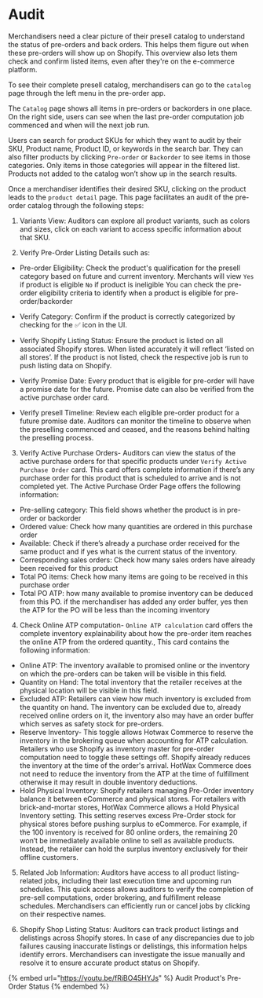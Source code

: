 # Audit

Merchandisers need a clear picture of their presell catalog to understand the status of pre-orders and back orders. This helps them figure out when these pre-orders will show up on Shopify. This overview also lets them check and confirm listed items, even after they're on the e-commerce platform.

To see their complete presell catalog, merchandisers can go to the `catalog` page through the left menu in the pre-order app.

The `Catalog` page shows all items in pre-orders or backorders in one place. On the right side, users can see when the last pre-order computation job commenced and when will the next job run.

Users can search for product SKUs for which they want to audit by their SKU, Product name, Product ID, or keywords in the search bar. They can also filter products by clicking `Pre-order` or `Backorder` to see items in those categories. Only items in those categories will appear in the filtered list. Products not added to the catalog won’t show up in the search results.

Once a merchandiser identifies their desired SKU, clicking on the product leads to the `product detail` page. This page facilitates an audit of the pre-order catalog through the following steps:

1. Variants View: Auditors can explore all product variants, such as colors and sizes, click on each variant to access specific information about that SKU.

2. Verify Pre-Order Listing Details such as:

* Pre-order Eligibility: Check the product's qualification for the presell category based on future and current inventory. Merchants will view
`Yes` if product is eligible
`No` if product is ineligible
You can check the pre-order eligibility criteria to identify when a product is eligible for pre-order/backorder

* Verify Category: Confirm if the product is correctly categorized by checking for the ✅ icon in the UI.

* Verify Shopify Listing Status: Ensure the product is listed on all associated Shopify stores. When listed accurately it will reflect ‘listed on all stores’. If the product is not listed, check the respective job is run to push listing data on Shopify. 

* Verify Promise Date: Every product that is eligible for pre-order will have a promise date for the future. Promise date can also be verified from the active purchase order card.

* Verify presell Timeline: Review each eligible pre-order product for a future promise date. Auditors can monitor the timeline to observe when the preselling commenced and ceased, and the reasons behind halting the preselling process.

3. Verify Active Purchase Orders- Auditors can view the status of the active purchase orders for that specific products under `Verify Active Purchase Order` card. This card offers complete information if there’s any purchase order for this product that is scheduled to arrive and is not completed yet. The Active Purchase Order Page offers the following information:

* Pre-selling category: This field shows whether the product is in pre-order or backorder
* Ordered value: Check how many quantities are ordered in this purchase order
* Available: Check if there’s already a purchase order received for the same product and if yes what is the current status of the inventory.
* Corresponding sales orders: Check how many sales orders have already been received for this product
* Total PO items: Check how many items are going to be received in this purchase order
* Total PO ATP: how many available to promise inventory can be deduced from this PO. if the merchandiser has added any order buffer, yes then the ATP for the PO will be less than the incoming inventory

4. Check Online ATP computation- `Online ATP calculation` card offers the complete inventory explainability about how the pre-order item reaches the online ATP from the ordered quantity., This card contains the following information:

* Online ATP: The inventory available to promised online or the inventory on which the pre-orders can be taken will be visible in this field.
* Quantity on Hand: The total inventory that the retailer receives at the physical location will be visible in this field.
* Excluded ATP: Retailers can view how much inventory is excluded from the quantity on hand. The inventory can be excluded due to, already received online orders on it, the inventory also may have an order buffer which serves as safety stock for pre-orders.
* Reserve Inventory- This toggle allows Hotwax Commerce to reserve the inventory in the brokering queue when accounting for ATP calculation. Retailers who use Shopify as inventory master for pre-order computation need to toggle these settings off. Shopify already reduces the inventory at the time of the order's arrival. HotWax Commerce does not need to reduce the inventory from the ATP at the time of fulfillment otherwise it may result in double inventory deductions.
* Hold Physical Inventory: Shopify retailers managing Pre-Order inventory balance it between eCommerce and physical stores. For retailers with brick-and-mortar stores, HotWax Commerce allows a Hold Physical Inventory setting. This setting reserves excess Pre-Order stock for physical stores before pushing surplus to eCommerce. For example, if the 100 inventory is received for 80 online orders, the remaining 20 won’t be immediately available online to sell as available products. Instead, the retailer can hold the surplus inventory exclusively for their offline customers.

5. Related Job Information: Auditors have access to all product listing-related jobs, including their last execution time and upcoming run schedules. This quick access allows auditors to verify the completion of pre-sell computations, order brokering, and fulfillment release schedules. Merchandisers can efficiently run or cancel jobs by clicking on their respective names.

6. Shopify Shop Listing Status: Auditors can track product listings and delistings across Shopify stores. In case of any discrepancies due to job failures causing inaccurate listings or delistings, this information helps identify errors. Merchandisers can investigate the issue manually and resolve it to ensure accurate product status on Shopify.

{% embed url="https://youtu.be/fRiBO45HYJs" %}
Audit Product's Pre-Order Status
{% endembed %}
